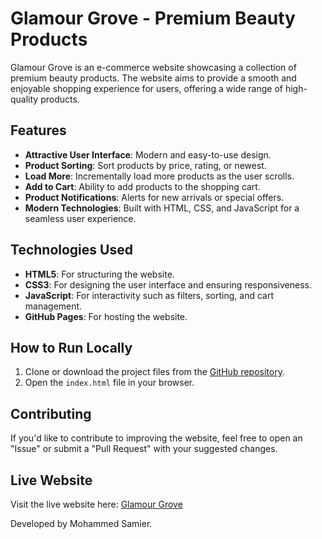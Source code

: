 # Glamour Grove - Premium Beauty Products

Glamour Grove is an e-commerce website showcasing a collection of premium beauty products. The website aims to provide a smooth and enjoyable shopping experience for users, offering a wide range of high-quality products.

## Features

- **Attractive User Interface**: Modern and easy-to-use design.
- **Product Sorting**: Sort products by price, rating, or newest.
- **Load More**: Incrementally load more products as the user scrolls.
- **Add to Cart**: Ability to add products to the shopping cart.
- **Product Notifications**: Alerts for new arrivals or special offers.
- **Modern Technologies**: Built with HTML, CSS, and JavaScript for a seamless user experience.

## Technologies Used

- **HTML5**: For structuring the website.
- **CSS3**: For designing the user interface and ensuring responsiveness.
- **JavaScript**: For interactivity such as filters, sorting, and cart management.
- **GitHub Pages**: For hosting the website.

## How to Run Locally

1. Clone or download the project files from the [GitHub repository](repository-link).
2. Open the `index.html` file in your browser.

## Contributing

If you'd like to contribute to improving the website, feel free to open an "Issue" or submit a "Pull Request" with your suggested changes.

## Live Website

Visit the live website here: [Glamour Grove](https://glamour-grove-premium-beauty-products.vercel.app/)



Developed by Mohammed Samier.

